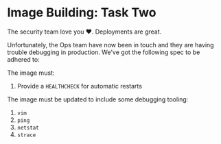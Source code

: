# Image Building: Task Two

The security team love you ❤️. Deployments are great.

Unfortunately, the Ops team have now been in touch and they are
having trouble debugging in production. We've got the following
spec to be adhered to:

The image must:

1. Provide a `HEALTHCHECK` for automatic restarts

The image must be updated to include some debugging tooling:

1. `vim`
2. `ping`
3. `netstat`
4. `strace`
